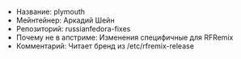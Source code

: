 * Название:                   plymouth
* Мейнтейнер:                 Аркадий Шейн
* Репозиторий:                russianfedora-fixes
* Почему не в апстриме:       Изменения специфичные для RFRemix
* Комментарий:                Читает бренд из /etc/rfremix-release
